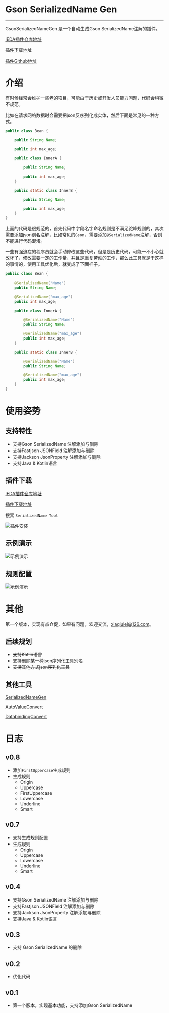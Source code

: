 # Gson SerializedName Gen

---

GsonSerializedNameGen 是一个自动生成Gson SerializedName注解的插件。

[IEDA插件仓库地址](https://plugins.jetbrains.com/plugin/11225-serializedname-tool)

[插件下载地址](https://github.com/LiushuiXiaoxia/SerializedNameGen/tree/master/jars)

[插件Github地址](https://github.com/LiushuiXiaoxia/SerializedNameGen)

# 介绍

有时候经常会维护一些老的项目，可能由于历史或开发人员能力问题，代码会稍微不规范。

比如在请求网络数据时会需要把json反序列化成实体，然后下面是常见的一种方式。

```java
public class Bean {

    public String Name;

    public int max_age;
    
    public class InnerA {

        public String Name;

        public int max_age;
    }

    public static class InnerB {

        public String Name;

        public int max_age;
    }
}
```
上面的代码是很规范的，首先代码中字段名字命名规则是不满足驼峰规则的，其次需要添加json别名注解，比如常见的`Gson`，需要添加`@SerializedName`注解，否则不能进行代码混淆。

一些有强迫症的程序员就会手动修改这些代码，但是是历史代码，可能一不小心就改坏了，修改需要一定的工作量，并且是重复劳动的工作，那么此工具就是干这样的事情的，使用工具优化后，就变成了下面样子。

```java
public class Bean {

    @SerializedName("Name")
    public String Name;

    @SerializedName("max_age")
    public int max_age;
    
    public class InnerA {

        @SerializedName("Name")
        public String Name;

        @SerializedName("max_age")
        public int max_age;
    }

    public static class InnerB {

        @SerializedName("Name")
        public String Name;

        @SerializedName("max_age")
        public int max_age;
    }
}
```

# 使用姿势

## 支持特性

* 支持Gson SerializedName 注解添加与删除
* 支持Fastjson JSONField 注解添加与删除
* 支持Jackson JsonProperty 注解添加与删除
* 支持Java & Kotlin语言

## 插件下载

[IEDA插件仓库地址](https://plugins.jetbrains.com/plugin/11225-serializedname-tool)

[插件下载地址](https://github.com/LiushuiXiaoxia/SerializedNameGen/tree/master/jars)

搜索 `SerializedName Tool`

![插件安装](https://raw.githubusercontent.com/LiushuiXiaoxia/SerializedNameGen/master/docs/4.png)

## 示例演示

![示例演示](https://raw.githubusercontent.com/LiushuiXiaoxia/SerializedNameGen/master/docs/3.gif)

## 规则配置

![示例演示](https://raw.githubusercontent.com/LiushuiXiaoxia/SerializedNameGen/master/docs/5.gif)


# 其他

第一个版本，实现有点仓促，如果有问题，欢迎交流，xiaqiulei@126.com。

## 后续规划

* ~~支持Kotlin语言~~
* ~~支持删除某一种json序列化工具别名~~
* ~~支持其他方式json序列化工具~~

## 其他工具

[SerializedNameGen](https://github.com/LiushuiXiaoxia/SerializedNameGen)

[AutoValueConvert](https://github.com/LiushuiXiaoxia/AutoValueConvert)

[DatabindingConvert](https://github.com/LiushuiXiaoxia/DatabindingConvert)

# 日志

## v0.8

- 添加`FirstUppercase`生成规则
- 生成规则
    * Origin
    * Uppercase
    * FirstUppercase
    * Lowercase
    * Underline
    * Smart
    
## v0.7

- 支持生成规则配置
- 生成规则
    * Origin
    * Uppercase
    * Lowercase
    * Underline
    * Smart

## v0.4

- 支持Gson SerializedName 注解添加与删除
- 支持Fastjson JSONField 注解添加与删除
- 支持Jackson JsonProperty 注解添加与删除
- 支持Java & Kotlin语言

## v0.3

- 支持 Gson SerializedName 的删除

## v0.2

- 优化代码

## v0.1

- 第一个版本，实现基本功能，支持添加Gson SerializedName